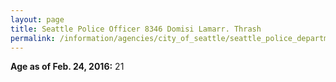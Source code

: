 ```yaml
---
layout: page
title: Seattle Police Officer 8346 Domisi Lamarr. Thrash
permalink: /information/agencies/city_of_seattle/seattle_police_department/copbook/8346/
---
```


**Age as of Feb. 24, 2016:** 21
